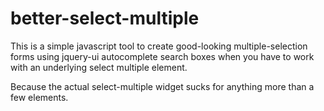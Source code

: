 # better-select-multiple

This is a simple javascript tool to create good-looking multiple-selection forms using jquery-ui autocomplete search boxes when you have to work with an underlying select multiple element.

Because the actual select-multiple widget sucks for anything more than a few elements.
